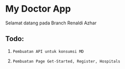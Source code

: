 
# My Doctor App

Selamat datang pada Branch Renaldi Azhar

## Todo:
1. ``Pembuatan API untuk konsumsi MD``

2. ``Pembuatan Page Get-Started, Register, Hospitals``
 
